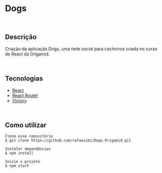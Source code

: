 <h1>Dogs</h1>
<br>
<h2>Descrição</h2>
<p>Criação da aplicação Dogs, uma rede social para cachorros criada no curso de React da Origamid.</p>

</br>

<h2>Tecnologias</h2>
<ul>
    <li><a href="https://create-react-app.dev/" target="_blank">React</a></li>
    <li><a href="https://reactrouter.com/" target="_blank">React Router</a></li>
    <li><a href="https://github.com/FormidableLabs/victory" target="_blank">Victory</a></li>
</ul>

<br>

<h2>Como utilizar</h2>

    Clone esse repositório
    $ git clone https://github.com/rafaasimi/Dogs-Origamid.git

    Instalar dependências
    $ npm install

    Inicie o projeto
    $ npm start
